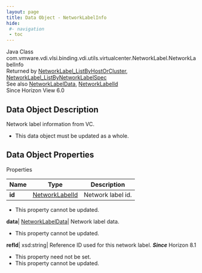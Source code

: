 ```yaml
---
layout: page
title: Data Object - NetworkLabelInfo
hide:
 #- navigation
 - toc
---
```






Java Class
    com.vmware.vdi.vlsi.binding.vdi.utils.virtualcenter.NetworkLabel.NetworkLabelInfo  
Returned by
     [NetworkLabel_ListByHostOrCluster](vdi.utils.virtualcenter.NetworkLabel.md#listByHostOrCluster), [NetworkLabel_ListByNetworkLabelSpec](vdi.utils.virtualcenter.NetworkLabel.md#listByNetworkLabelSpec)  
See also
     [NetworkLabelData](vdi.utils.virtualcenter.NetworkLabel.NetworkLabelData.md), [NetworkLabelId](vdi.entity.NetworkLabelId.md)  
Since 
    Horizon View 6.0

## Data Object Description 

Network label information from VC. 

  * This data object must be updated as a whole.



## Data Object Properties

Properties

Name |  Type |  Description   
---|---|---  
**id**| [NetworkLabelId](vdi.entity.NetworkLabelId.md)|  Network label id.   


* This property cannot be updated.

  
**data**| [NetworkLabelData](vdi.utils.virtualcenter.NetworkLabel.NetworkLabelData.md)|  Network label data.   


* This property cannot be updated.

  
**refId**|  xsd:string|  Reference ID used for this network label.  **_Since_** Horizon 8.1  


* This property need not be set.
* This property cannot be updated.

  
  
  
   
  
  

